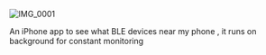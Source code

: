 ![IMG_0001](https://github.com/user-attachments/assets/d088c370-bcfe-4820-a3ea-ac9e0811f9eb)

An iPhone app to see what BLE devices near my phone , it runs on background for constant monitoring
